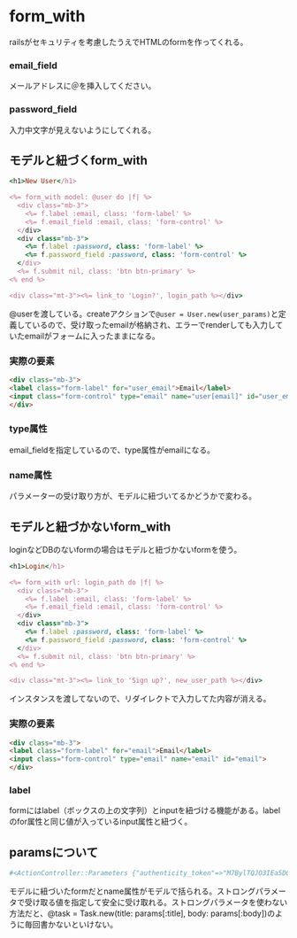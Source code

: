 # form_with
railsがセキュリティを考慮したうえでHTMLのformを作ってくれる。

### email_field

メールアドレスに＠を挿入してください。

### password_field

入力中文字が見えないようにしてくれる。

## モデルと紐づくform_with

```ruby
<h1>New User</h1>

<%= form_with model: @user do |f| %>
  <div class="mb-3">
    <%= f.label :email, class: 'form-label' %>
    <%= f.email_field :email, class: 'form-control' %>
  </div>
  <div class="mb-3">
    <%= f.label :password, class: 'form-label' %>
    <%= f.password_field :password, class: 'form-control' %>
  </div>
  <%= f.submit nil, class: 'btn btn-primary' %>
<% end %>

<div class="mt-3"><%= link_to 'Login?', login_path %></div>
```

@userを渡している。createアクションで`@user = User.new(user_params)`と定義しているので、受け取ったemailが格納され、エラーでrenderしても入力していたemailがフォームに入ったままになる。

### 実際の要素

```html
<div class="mb-3">
<label class="form-label" for="user_email">Email</label>
<input class="form-control" type="email" name="user[email]" id="user_email">
</div>
```

### type属性

email_fieldを指定しているので、type属性がemailになる。

### name属性

パラメーターの受け取り方が、モデルに紐づいてるかどうかで変わる。

## モデルと紐づかないform_with

loginなどDBのないformの場合はモデルと紐づかないformを使う。

```ruby
<h1>Login</h1>

<%= form_with url: login_path do |f| %>
  <div class="mb-3">
    <%= f.label :email, class: 'form-label' %>
    <%= f.email_field :email, class: 'form-control' %>
  </div>
  <div class="mb-3">
    <%= f.label :password, class: 'form-label' %>
    <%= f.password_field :password, class: 'form-control' %>
  </div>
  <%= f.submit nil, class: 'btn btn-primary' %>
<% end %>

<div class="mt-3"><%= link_to 'Sign up?', new_user_path %></div>
```

インスタンスを渡してないので、リダイレクトで入力してた内容が消える。

### 実際の要素

```html
<div class="mb-3">
<label class="form-label" for="email">Email</label>
<input class="form-control" type="email" name="email" id="email">
</div>
```

### label

formにはlabel（ボックスの上の文字列）とinputを紐づける機能がある。labelのfor属性と同じ値が入っているinput属性と紐づく。

## paramsについて

```bash
#<ActionController::Parameters {"authenticity_token"=>"M7BylTQJO3IEa5DGiQPgMFNwMANtB3Ux2913bFok3IHLqOyDhr7uVAOnJGFfc0d1AoL4mA_oRXhJE2WjeEQP0w", "task"=>{"title"=>"Rails入門", "body"=>"test"}, "commit"=>"Create Task", "controller"=>"tasks", "action"=>"create"} permitted: false>
```

モデルに紐づいたformだとname属性がモデルで括られる。ストロングパラメータで受け取る値を指定して安全に受け取れる。ストロングパラメータを使わない方法だと、@task = Task.new(title: params[:title], body: params[:body])のように毎回書かないといけない。
